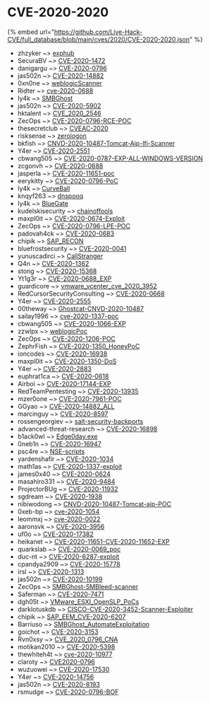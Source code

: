# CVE-2020-2020
{% embed url="https://github.com/Live-Hack-CVE/full_database/blob/main/cves/2020/CVE-2020-2020.json" %}

* zhzyker ~> [exphub](https://www.alice-snow.ru/2020/database/cve-2020-2020/exphub-zhzyker)
* SecuraBV ~> [CVE-2020-1472](https://www.alice-snow.ru/2020/database/cve-2020-2020/cve-2020-1472-securabv)
* danigargu ~> [CVE-2020-0796](https://www.alice-snow.ru/2020/database/cve-2020-2020/cve-2020-0796-danigargu)
* jas502n ~> [CVE-2020-14882](https://www.alice-snow.ru/2020/database/cve-2020-2020/cve-2020-14882-jas502n)
* 0xn0ne ~> [weblogicScanner](https://www.alice-snow.ru/2020/database/cve-2020-2020/weblogicscanner-0xn0ne)
* Ridter ~> [cve-2020-0688](https://www.alice-snow.ru/2020/database/cve-2020-2020/cve-2020-0688-ridter)
* ly4k ~> [SMBGhost](https://www.alice-snow.ru/2020/database/cve-2020-2020/smbghost-ly4k)
* jas502n ~> [CVE-2020-5902](https://www.alice-snow.ru/2020/database/cve-2020-2020/cve-2020-5902-jas502n)
* hktalent ~> [CVE_2020_2546](https://www.alice-snow.ru/2020/database/cve-2020-2020/cve_2020_2546-hktalent)
* ZecOps ~> [CVE-2020-0796-RCE-POC](https://www.alice-snow.ru/2020/database/cve-2020-2020/cve-2020-0796-rce-poc-zecops)
* thesecretclub ~> [CVEAC-2020](https://www.alice-snow.ru/2020/database/cve-2020-2020/cveac-2020-thesecretclub)
* risksense ~> [zerologon](https://www.alice-snow.ru/2020/database/cve-2020-2020/zerologon-risksense)
* bkfish ~> [CNVD-2020-10487-Tomcat-Ajp-lfi-Scanner](https://www.alice-snow.ru/2020/database/cve-2020-2020/cnvd-2020-10487-tomcat-ajp-lfi-scanner-bkfish)
* Y4er ~> [CVE-2020-2551](https://www.alice-snow.ru/2020/database/cve-2020-2020/cve-2020-2551-y4er)
* cbwang505 ~> [CVE-2020-0787-EXP-ALL-WINDOWS-VERSION](https://www.alice-snow.ru/2020/database/cve-2020-2020/cve-2020-0787-exp-all-windows-version-cbwang505)
* zcgonvh ~> [CVE-2020-0688](https://www.alice-snow.ru/2020/database/cve-2020-2020/cve-2020-0688-zcgonvh)
* jasperla ~> [CVE-2020-11651-poc](https://www.alice-snow.ru/2020/database/cve-2020-2020/cve-2020-11651-poc-jasperla)
* eerykitty ~> [CVE-2020-0796-PoC](https://www.alice-snow.ru/2020/database/cve-2020-2020/cve-2020-0796-poc-eerykitty)
* ly4k ~> [CurveBall](https://www.alice-snow.ru/2020/database/cve-2020-2020/curveball-ly4k)
* knqyf263 ~> [dnspooq](https://www.alice-snow.ru/2020/database/cve-2020-2020/dnspooq-knqyf263)
* ly4k ~> [BlueGate](https://www.alice-snow.ru/2020/database/cve-2020-2020/bluegate-ly4k)
* kudelskisecurity ~> [chainoffools](https://www.alice-snow.ru/2020/database/cve-2020-2020/chainoffools-kudelskisecurity)
* maxpl0it ~> [CVE-2020-0674-Exploit](https://www.alice-snow.ru/2020/database/cve-2020-2020/cve-2020-0674-exploit-maxpl0it)
* ZecOps ~> [CVE-2020-0796-LPE-POC](https://www.alice-snow.ru/2020/database/cve-2020-2020/cve-2020-0796-lpe-poc-zecops)
* padovah4ck ~> [CVE-2020-0683](https://www.alice-snow.ru/2020/database/cve-2020-2020/cve-2020-0683-padovah4ck)
* chipik ~> [SAP_RECON](https://www.alice-snow.ru/2020/database/cve-2020-2020/sap_recon-chipik)
* bluefrostsecurity ~> [CVE-2020-0041](https://www.alice-snow.ru/2020/database/cve-2020-2020/cve-2020-0041-bluefrostsecurity)
* yunuscadirci ~> [CallStranger](https://www.alice-snow.ru/2020/database/cve-2020-2020/callstranger-yunuscadirci)
* Q4n ~> [CVE-2020-1362](https://www.alice-snow.ru/2020/database/cve-2020-2020/cve-2020-1362-q4n)
* stong ~> [CVE-2020-15368](https://www.alice-snow.ru/2020/database/cve-2020-2020/cve-2020-15368-stong)
* Yt1g3r ~> [CVE-2020-0688_EXP](https://www.alice-snow.ru/2020/database/cve-2020-2020/cve-2020-0688_exp-yt1g3r)
* guardicore ~> [vmware_vcenter_cve_2020_3952](https://www.alice-snow.ru/2020/database/cve-2020-2020/vmware_vcenter_cve_2020_3952-guardicore)
* RedCursorSecurityConsulting ~> [CVE-2020-0668](https://www.alice-snow.ru/2020/database/cve-2020-2020/cve-2020-0668-redcursorsecurityconsulting)
* Y4er ~> [CVE-2020-2555](https://www.alice-snow.ru/2020/database/cve-2020-2020/cve-2020-2555-y4er)
* 00theway ~> [Ghostcat-CNVD-2020-10487](https://www.alice-snow.ru/2020/database/cve-2020-2020/ghostcat-cnvd-2020-10487-00theway)
* sailay1996 ~> [cve-2020-1337-poc](https://www.alice-snow.ru/2020/database/cve-2020-2020/cve-2020-1337-poc-sailay1996)
* cbwang505 ~> [CVE-2020-1066-EXP](https://www.alice-snow.ru/2020/database/cve-2020-2020/cve-2020-1066-exp-cbwang505)
* zzwlpx ~> [weblogicPoc](https://www.alice-snow.ru/2020/database/cve-2020-2020/weblogicpoc-zzwlpx)
* ZecOps ~> [CVE-2020-1206-POC](https://www.alice-snow.ru/2020/database/cve-2020-2020/cve-2020-1206-poc-zecops)
* ZephrFish ~> [CVE-2020-1350_HoneyPoC](https://www.alice-snow.ru/2020/database/cve-2020-2020/cve-2020-1350_honeypoc-zephrfish)
* ioncodes ~> [CVE-2020-16938](https://www.alice-snow.ru/2020/database/cve-2020-2020/cve-2020-16938-ioncodes)
* maxpl0it ~> [CVE-2020-1350-DoS](https://www.alice-snow.ru/2020/database/cve-2020-2020/cve-2020-1350-dos-maxpl0it)
* Y4er ~> [CVE-2020-2883](https://www.alice-snow.ru/2020/database/cve-2020-2020/cve-2020-2883-y4er)
* euphrat1ca ~> [CVE-2020-0618](https://www.alice-snow.ru/2020/database/cve-2020-2020/cve-2020-0618-euphrat1ca)
* Airboi ~> [CVE-2020-17144-EXP](https://www.alice-snow.ru/2020/database/cve-2020-2020/cve-2020-17144-exp-airboi)
* RedTeamPentesting ~> [CVE-2020-13935](https://www.alice-snow.ru/2020/database/cve-2020-2020/cve-2020-13935-redteampentesting)
* mzer0one ~> [CVE-2020-7961-POC](https://www.alice-snow.ru/2020/database/cve-2020-2020/cve-2020-7961-poc-mzer0one)
* GGyao ~> [CVE-2020-14882_ALL](https://www.alice-snow.ru/2020/database/cve-2020-2020/cve-2020-14882_all-ggyao)
* marcinguy ~> [CVE-2020-8597](https://www.alice-snow.ru/2020/database/cve-2020-2020/cve-2020-8597-marcinguy)
* rossengeorgiev ~> [salt-security-backports](https://www.alice-snow.ru/2020/database/cve-2020-2020/salt-security-backports-rossengeorgiev)
* advanced-threat-research ~> [CVE-2020-16898](https://www.alice-snow.ru/2020/database/cve-2020-2020/cve-2020-16898-advanced-threat-research)
* b1ack0wl ~> [Edge0day.exe](https://www.alice-snow.ru/2020/database/cve-2020-2020/edge0day.exe-b1ack0wl)
* 0neb1n ~> [CVE-2020-16947](https://www.alice-snow.ru/2020/database/cve-2020-2020/cve-2020-16947-0neb1n)
* psc4re ~> [NSE-scripts](https://www.alice-snow.ru/2020/database/cve-2020-2020/nse-scripts-psc4re)
* yardenshafir ~> [CVE-2020-1034](https://www.alice-snow.ru/2020/database/cve-2020-2020/cve-2020-1034-yardenshafir)
* math1as ~> [CVE-2020-1337-exploit](https://www.alice-snow.ru/2020/database/cve-2020-2020/cve-2020-1337-exploit-math1as)
* james0x40 ~> [CVE-2020-0624](https://www.alice-snow.ru/2020/database/cve-2020-2020/cve-2020-0624-james0x40)
* masahiro331 ~> [CVE-2020-9484](https://www.alice-snow.ru/2020/database/cve-2020-2020/cve-2020-9484-masahiro331)
* ProjectorBUg ~> [CVE-2020-11932](https://www.alice-snow.ru/2020/database/cve-2020-2020/cve-2020-11932-projectorbug)
* sgdream ~> [CVE-2020-1938](https://www.alice-snow.ru/2020/database/cve-2020-2020/cve-2020-1938-sgdream)
* nibiwodong ~> [CNVD-2020-10487-Tomcat-ajp-POC](https://www.alice-snow.ru/2020/database/cve-2020-2020/cnvd-2020-10487-tomcat-ajp-poc-nibiwodong)
* 0xeb-bp ~> [cve-2020-1054](https://www.alice-snow.ru/2020/database/cve-2020-2020/cve-2020-1054-0xeb-bp)
* leommxj ~> [cve-2020-0022](https://www.alice-snow.ru/2020/database/cve-2020-2020/cve-2020-0022-leommxj)
* aaronsvk ~> [CVE-2020-3956](https://www.alice-snow.ru/2020/database/cve-2020-2020/cve-2020-3956-aaronsvk)
* uf0o ~> [CVE-2020-17382](https://www.alice-snow.ru/2020/database/cve-2020-2020/cve-2020-17382-uf0o)
* heikanet ~> [CVE-2020-11651-CVE-2020-11652-EXP](https://www.alice-snow.ru/2020/database/cve-2020-2020/cve-2020-11651-cve-2020-11652-exp-heikanet)
* quarkslab ~> [CVE-2020-0069_poc](https://www.alice-snow.ru/2020/database/cve-2020-2020/cve-2020-0069_poc-quarkslab)
* duc-nt ~> [CVE-2020-6287-exploit](https://www.alice-snow.ru/2020/database/cve-2020-2020/cve-2020-6287-exploit-duc-nt)
* cpandya2909 ~> [CVE-2020-15778](https://www.alice-snow.ru/2020/database/cve-2020-2020/cve-2020-15778-cpandya2909)
* irsl ~> [CVE-2020-1313](https://www.alice-snow.ru/2020/database/cve-2020-2020/cve-2020-1313-irsl)
* jas502n ~> [CVE-2020-10199](https://www.alice-snow.ru/2020/database/cve-2020-2020/cve-2020-10199-jas502n)
* ZecOps ~> [SMBGhost-SMBleed-scanner](https://www.alice-snow.ru/2020/database/cve-2020-2020/smbghost-smbleed-scanner-zecops)
* Saferman ~> [CVE-2020-7471](https://www.alice-snow.ru/2020/database/cve-2020-2020/cve-2020-7471-saferman)
* dgh05t ~> [VMware_ESXI_OpenSLP_PoCs](https://www.alice-snow.ru/2020/database/cve-2020-2020/vmware_esxi_openslp_pocs-dgh05t)
* darklotuskdb ~> [CISCO-CVE-2020-3452-Scanner-Exploiter](https://www.alice-snow.ru/2020/database/cve-2020-2020/cisco-cve-2020-3452-scanner-exploiter-darklotuskdb)
* chipik ~> [SAP_EEM_CVE-2020-6207](https://www.alice-snow.ru/2020/database/cve-2020-2020/sap_eem_cve-2020-6207-chipik)
* Barriuso ~> [SMBGhost_AutomateExploitation](https://www.alice-snow.ru/2020/database/cve-2020-2020/smbghost_automateexploitation-barriuso)
* goichot ~> [CVE-2020-3153](https://www.alice-snow.ru/2020/database/cve-2020-2020/cve-2020-3153-goichot)
* Rvn0xsy ~> [CVE_2020_0796_CNA](https://www.alice-snow.ru/2020/database/cve-2020-2020/cve_2020_0796_cna-rvn0xsy)
* motikan2010 ~> [CVE-2020-5398](https://www.alice-snow.ru/2020/database/cve-2020-2020/cve-2020-5398-motikan2010)
* thewhiteh4t ~> [cve-2020-10977](https://www.alice-snow.ru/2020/database/cve-2020-2020/cve-2020-10977-thewhiteh4t)
* claroty ~> [CVE2020-0796](https://www.alice-snow.ru/2020/database/cve-2020-2020/cve2020-0796-claroty)
* wuzuowei ~> [CVE-2020-17530](https://www.alice-snow.ru/2020/database/cve-2020-2020/cve-2020-17530-wuzuowei)
* Y4er ~> [CVE-2020-14756](https://www.alice-snow.ru/2020/database/cve-2020-2020/cve-2020-14756-y4er)
* jas502n ~> [CVE-2020-8193](https://www.alice-snow.ru/2020/database/cve-2020-2020/cve-2020-8193-jas502n)
* rsmudge ~> [CVE-2020-0796-BOF](https://www.alice-snow.ru/2020/database/cve-2020-2020/cve-2020-0796-bof-rsmudge)